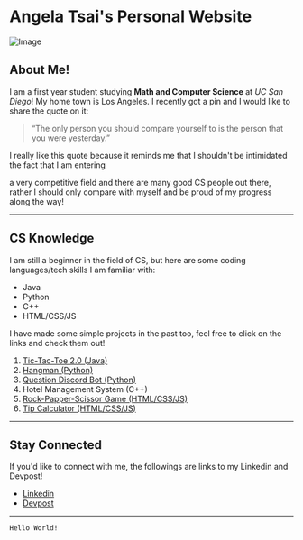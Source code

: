 # Angela Tsai's Personal Website

![Image](https://scontent-lax3-1.cdninstagram.com/v/t51.2885-19/288855441_573843670787086_9196382615044947085_n.jpg?stp=dst-jpg_s320x320&_nc_ht=scontent-lax3-1.cdninstagram.com&_nc_cat=110&_nc_ohc=g2iWWGbQmm0AX9zFxQw&tn=iks4MqL2ATOtZNT_&edm=AOQ1c0wBAAAA&ccb=7-5&oh=00_AT_N1eaNNAoScZjL6_iEbj7Ddm0mSgVb95dbFvtYkvLnLw&oe=6334E2D1&_nc_sid=8fd12b)


## About Me! 
I am a first year student studying **Math and Computer Science** at *UC San Diego*! My home town is Los Angeles. I recently got a pin and I would like to share the quote on it:
> “The only person you should compare yourself to is the person that you were yesterday.”

I really like this quote because it reminds me that I shouldn't be intimidated the fact that I am entering

a very competitive field and there are many good CS people out there, rather I should only compare with myself and be proud of my progress along the way!  

---

## CS Knowledge
I am still a beginner in the field of CS, but here are some coding languages/tech skills I am familiar with:
- Java
- Python
- C++
- HTML/CSS/JS

I have made some simple projects in the past too, feel free to click on the links and check them out!
1. [Tic-Tac-Toe 2.0 (Java)](https://github.com/angelatsai1214/TicTacToe-2.0)
2. [Hangman (Python)](https://github.com/angelatsai1214/Hangman.py)
3. [Question Discord Bot (Python)](https://github.com/angelatsai1214/Questions-Bot)
4. Hotel Management System (C++)
5. [Rock-Papper-Scissor Game (HTML/CSS/JS)](https://github.com/angelatsai1214/Rock-Paper-Scissor-DOM)
6. [Tip Calculator (HTML/CSS/JS)](https://github.com/angelatsai1214/Tip-Calculator-DOM)


---

## Stay Connected
If you'd like to connect with me, the followings are links to my Linkedin and Devpost!
- [Linkedin](https://www.linkedin.com/in/cho-jung-tsai-756150215/)
- [Devpost](https://devpost.com/29317?ref_content=user-portfolio&ref_feature=portfolio&ref_medium=global-nav)


---

`Hello World!`

